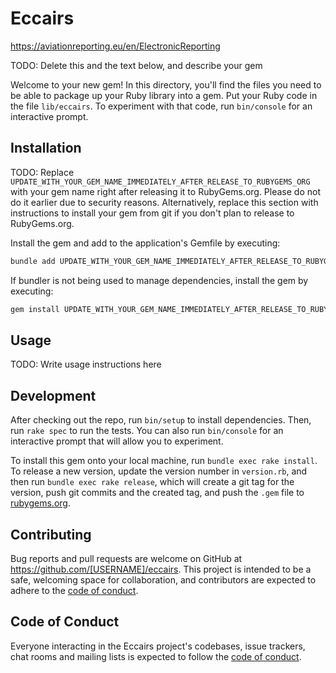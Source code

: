 # Eccairs

https://aviationreporting.eu/en/ElectronicReporting

TODO: Delete this and the text below, and describe your gem

Welcome to your new gem! In this directory, you'll find the files you need to be able to package up your Ruby library
into a gem. Put your Ruby code in the file `lib/eccairs`. To experiment with that code, run `bin/console` for an
interactive prompt.

## Installation

TODO: Replace `UPDATE_WITH_YOUR_GEM_NAME_IMMEDIATELY_AFTER_RELEASE_TO_RUBYGEMS_ORG` with your gem name right after
releasing it to RubyGems.org. Please do not do it earlier due to security reasons. Alternatively, replace this section
with instructions to install your gem from git if you don't plan to release to RubyGems.org.

Install the gem and add to the application's Gemfile by executing:

```bash
bundle add UPDATE_WITH_YOUR_GEM_NAME_IMMEDIATELY_AFTER_RELEASE_TO_RUBYGEMS_ORG
```

If bundler is not being used to manage dependencies, install the gem by executing:

```bash
gem install UPDATE_WITH_YOUR_GEM_NAME_IMMEDIATELY_AFTER_RELEASE_TO_RUBYGEMS_ORG
```

## Usage

TODO: Write usage instructions here

## Development

After checking out the repo, run `bin/setup` to install dependencies. Then, run `rake spec` to run the tests. You can
also run `bin/console` for an interactive prompt that will allow you to experiment.

To install this gem onto your local machine, run `bundle exec rake install`. To release a new version, update the
version number in `version.rb`, and then run `bundle exec rake release`, which will create a git tag for the version,
push git commits and the created tag, and push the `.gem` file to [rubygems.org](https://rubygems.org).

## Contributing

Bug reports and pull requests are welcome on GitHub at https://github.com/[USERNAME]/eccairs. This project is intended
to be a safe, welcoming space for collaboration, and contributors are expected to adhere to
the [code of conduct](https://github.com/[USERNAME]/eccairs/blob/main/CODE_OF_CONDUCT.md).

## Code of Conduct

Everyone interacting in the Eccairs project's codebases, issue trackers, chat rooms and mailing lists is expected to
follow the [code of conduct](https://github.com/[USERNAME]/eccairs/blob/main/CODE_OF_CONDUCT.md).

